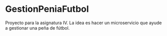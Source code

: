 # GestionPeniaFutbol
Proyecto para la asignatura IV. La idea es hacer un microservicio que ayude a gestionar una peña de fútbol.
